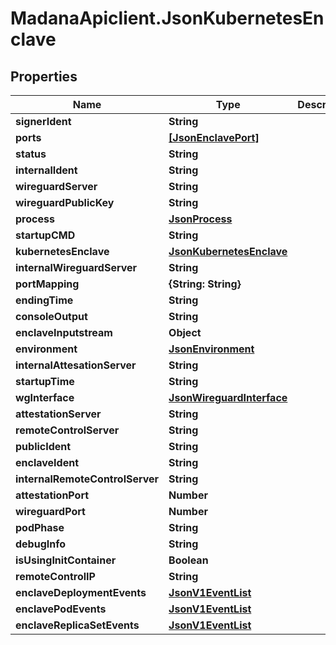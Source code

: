 # MadanaApiclient.JsonKubernetesEnclave

## Properties

Name | Type | Description | Notes
------------ | ------------- | ------------- | -------------
**signerIdent** | **String** |  | [optional] 
**ports** | [**[JsonEnclavePort]**](JsonEnclavePort.md) |  | [optional] 
**status** | **String** |  | [optional] 
**internalIdent** | **String** |  | [optional] 
**wireguardServer** | **String** |  | [optional] 
**wireguardPublicKey** | **String** |  | [optional] 
**process** | [**JsonProcess**](JsonProcess.md) |  | [optional] 
**startupCMD** | **String** |  | [optional] 
**kubernetesEnclave** | [**JsonKubernetesEnclave**](JsonKubernetesEnclave.md) |  | [optional] 
**internalWireguardServer** | **String** |  | [optional] 
**portMapping** | **{String: String}** |  | [optional] 
**endingTime** | **String** |  | [optional] 
**consoleOutput** | **String** |  | [optional] 
**enclaveInputstream** | **Object** |  | [optional] 
**environment** | [**JsonEnvironment**](JsonEnvironment.md) |  | [optional] 
**internalAttesationServer** | **String** |  | [optional] 
**startupTime** | **String** |  | [optional] 
**wgInterface** | [**JsonWireguardInterface**](JsonWireguardInterface.md) |  | [optional] 
**attestationServer** | **String** |  | [optional] 
**remoteControlServer** | **String** |  | [optional] 
**publicIdent** | **String** |  | [optional] 
**enclaveIdent** | **String** |  | [optional] 
**internalRemoteControlServer** | **String** |  | [optional] 
**attestationPort** | **Number** |  | [optional] 
**wireguardPort** | **Number** |  | [optional] 
**podPhase** | **String** |  | [optional] 
**debugInfo** | **String** |  | [optional] 
**isUsingInitContainer** | **Boolean** |  | [optional] 
**remoteControlIP** | **String** |  | [optional] 
**enclaveDeploymentEvents** | [**JsonV1EventList**](JsonV1EventList.md) |  | [optional] 
**enclavePodEvents** | [**JsonV1EventList**](JsonV1EventList.md) |  | [optional] 
**enclaveReplicaSetEvents** | [**JsonV1EventList**](JsonV1EventList.md) |  | [optional] 


